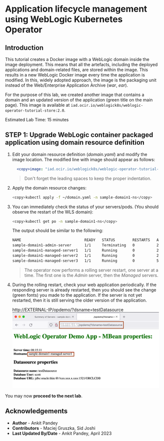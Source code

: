 # Application lifecycle management using WebLogic Kubernetes Operator

## Introduction

This tutorial creates a Docker image with a WebLogic domain inside the image deployment. This means that all the artefacts, including the deployed applications and domain-related files, are stored within the image. This results in a new WebLogic Docker image every time the application is modified. In this, widely adopted approach, the image is the packaging unit instead of the Web/Enterprise Application Archive (*war*, *ear*).

For the purpose of this lab, we created another image that contains a domain and an updated version of the application (green title on the main page). This image is available at `iad.ocir.io/weblogick8s/weblogic-operator-tutorial-store:2.0`.

Estimated Lab Time: 15 minutes

## **STEP 1**: Upgrade WebLogic container packaged application using domain resource definition

1. Edit  your domain resource definition (*domain.yaml*) and modify the image location. The modified line with image should appear as follows:
    ```yaml
      <copy>image: "iad.ocir.io/weblogick8s/weblogic-operator-tutorial-store:2.0"</copy>
    ```

    >Don't forget the leading spaces to keep the proper indentation.

2. Apply the domain resource changes:
    ```bash
    <copy>kubectl apply -f ~/domain.yaml -n sample-domain1-ns</copy>
    ```

3. You can immediately check the status of your servers/pods. (You should observe the restart of the WLS domain):
    ```bash
    <copy>kubectl get po -n sample-domain1-ns</copy>
    ```
    The output should be similar to the following:
    ```bash
    NAME                             READY   STATUS        RESTARTS   AGE
    sample-domain1-admin-server      1/1     Terminating   0          23m
    sample-domain1-managed-server1   1/1     Running       0          22m
    sample-domain1-managed-server2   1/1     Running       0          22m
    sample-domain1-managed-server3   1/1     Running       0          5m57s
    ```
    > The operator now performs a rolling server restart, one server at a time. The first one is the *Admin* server, then the *Managed* servers.

4. During the rolling restart, check your web application periodically. If the responding server is already restarted, then you should see the change (green fonts) you made to the application. If the server is not yet restarted, then it is still serving the older version of the application.
    
    http://EXTERNAL-IP/opdemo/?dsname=testDatasource
    ![webapp update](images/webappupdate.png)

You may now **proceed to the next lab**.

## Acknowledgements
* **Author** -  Ankit Pandey
* **Contributors** - Maciej Gruszka, Sid Joshi
* **Last Updated By/Date** - Ankit Pandey, April 2023
